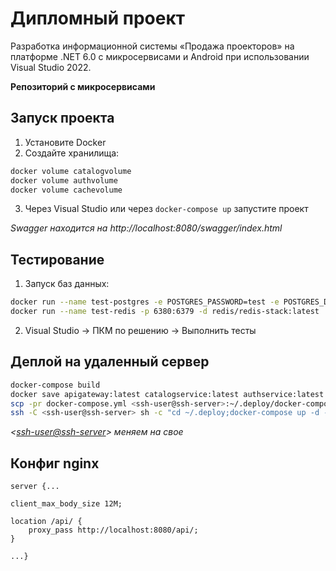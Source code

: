# Дипломный проект
Разработка  информационной системы «Продажа проекторов» на платформе .NET 6.0 с микросервисами и Android при использовании Visual Studio 2022.

**Репозиторий с микросервисами**

## Запуск проекта
1. Установите Docker
2. Создайте хранилища:
```sh
docker volume catalogvolume
docker volume authvolume
docker volume cachevolume
```
3. Через Visual Studio или через `docker-compose up` запустите проект

*Swagger находится на http://localhost:8080/swagger/index.html*

## Тестирование
1. Запуск баз данных:
```sh
docker run --name test-postgres -e POSTGRES_PASSWORD=test -e POSTGRES_DATABASE=test -e POSTGRES_USER=test -p 5532:5432 -d postgres
docker run --name test-redis -p 6380:6379 -d redis/redis-stack:latest
```
2. Visual Studio -> ПКМ по решению -> Выполнить тесты

## Деплой на удаленный сервер
```sh
docker-compose build
docker save apigateway:latest catalogservice:latest authservice:latest cartservice:latest | ssh -C <ssh-user>@<ssh-server> docker load
scp -pr docker-compose.yml <ssh-user@ssh-server>:~/.deploy/docker-compose.yml
ssh -C <ssh-user@ssh-server> sh -c "cd ~/.deploy;docker-compose up -d --force-recreate"
```
*<<ssh-user@ssh-server>> меняем на свое*

## Конфиг nginx
`server {...`

```
client_max_body_size 12M;

location /api/ {
	proxy_pass http://localhost:8080/api/;
}
```

`...}`